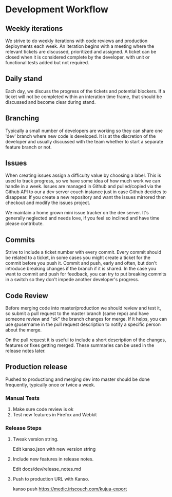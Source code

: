 # Development Workflow

## Weekly iterations

We strive to do weekly iterations with code reviews and production deployments
each week.  An iteration begins with a meeting where the relevant tickets are
discussed, prioritized and assigned.  A ticket can be closed when it is
considered complete by the developer, with unit or functional tests added but
not required.

## Daily stand

Each day, we discuss the progress of the tickets and potential blockers.  If a
ticket will not be completed within an interation time frame, that should be
discussed and become clear during stand.

## Branching 

Typically a small number of developers are working so they can share one 'dev'
branch where new code is developed.  It is at the discretion of the developer
and usually discussed with the team whether to start a separate feature branch
or not.

## Issues

When creating issues assign a difficulty value by choosing a label.  This is
used to track progress, so we have some idea of how much work we can handle in
a week.  Issues are managed in Github and pulled/copied via the Github API to
our a dev server couch instance just in case Github decides to disappear. If
you create a new repository and want the issues mirrored then checkout and
modify the issues project.

We maintain a home grown mini issue tracker on the dev server.  It's generally
neglected and needs love, if you feel so inclined and have time please
contribute.

## Commits

Strive to include a ticket number with every commit.  Every commit should be
related to a ticket, in some cases you might create a ticket for the commit
before you push it.  Commit and push, early and often,  but don't introduce
breaking changes if the branch if it is shared.  In the case you want to commit
and push for feedback, you can try to put breaking commits in a switch so they
don't impede another developer's progress.

## Code Review

Before merging code into master/production we should review and test it, so
submit a pull request to the master branch (same repo) and have someone review
and "ok" the branch changes for merge.  If it helps, you can use @username in
the pull request description to notify a specific person about the merge.

On the pull request it is useful to include a short description of the changes,
features or fixes getting merged. These summaries can be used in the release
notes later.

## Production release

Pushed to productiong and merging dev into master should be done frequently,
typically once or twice a week.

### Manual Tests

1. Make sure code review is ok
2. Test new features in Firefox and Webkit

### Release Steps

1. Tweak version string.

    Edit kanso.json with new version string

2. Include new features in release notes.

    Edit docs/dev/release_notes.md

3. Push to production URL with Kanso.

    kanso push https://medic.iriscouch.com/kujua-export
